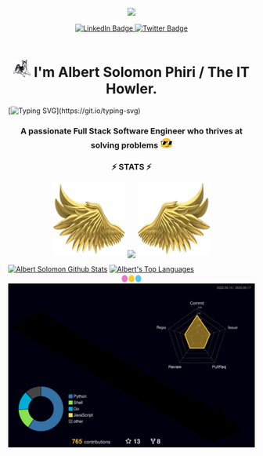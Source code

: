 <!--![masterHead](https://mir-s3-cdn-cf.behance.net/project_modules/fs/54b6c068097599.5b50bca476b9b.gif)-->

<div align="center">

<img width="150" src="https://media.tenor.com/lNtmoshuUI8AAAAi/bahroo-hacker.gif"/></div>

<div id="badges" align="center">
  <a href="https://www.linkedin.com/in/albert-solomon-122766170?lipi=urn%3Ali%3Apage%3Ad_flagship3_profile_view_base_contact_details%3Bu8Rm1kX8TXuD1kPdRU%2FOAA%3D%3D">
    <img src="https://img.shields.io/badge/LinkedIn-blue?style=for-the-badge&logo=linkedin&logoColor=white" alt="LinkedIn Badge"/>
  </a>
  <!--
  <a href="your-youtube-URL">
    <img src="https://img.shields.io/badge/YouTube-red?style=for-the-badge&logo=youtube&logoColor=white" alt="Youtube Badge"/>
  </a> -->
  <a href="https://twitter.com/theTechHowler">
    <img src="https://img.shields.io/badge/Twitter-blue?style=for-the-badge&logo=twitter&logoColor=white" alt="Twitter Badge"/>
  </a>
</div>
<div align="center">
    <img src="https://komarev.com/ghpvc/?username=AlbertSolomon&style=flat-square&color=orange" alt=""/>
</div>


<h1 align="center"> <img src="https://github.com/AlbertSolomon/AlbertSolomon/blob/main/assets/200.gif" width="35" height="35"> I'm Albert Solomon Phiri / The IT Howler.</h1>

[![Typing SVG](https://readme-typing-svg.demolab.com?font=Fira+Code&weight=600&pause=1000&color=00AEFF&center=true&width=490&height=60&lines=+I'm+Albert+Solomon+Phiri+%2F+The+IT+Howler.;I'm+a+passionate+Full+Stack+Software+Engineer+who+thrives+at+solving+problems.)](https://git.io/typing-svg)


<h3 align="center">A passionate Full Stack Software Engineer who thrives at solving problems <img src="https://github.com/AlbertSolomon/AlbertSolomon/blob/main/assets/tenor.gif" width="25" height="25" align="bottom"></h3>

<!--<img align="right" alt="programming-gif" width="400" src="https://media1.giphy.com/media/HscDLzkO8EOTmgkhQP/giphy.gif?cid=ecf05e47mc8a4x9bon80ri3xiebrtoov7e9yedyrp9xv77mc&rid=giphy.gif&ct=g" />-->

<!--<div align="center">

    - 🌱 I’m currently learning React, Typescript, Node.js, Go and Rust

    - 💬 Ask me about Python, django and Front-End Development.

    - ⚡ Fun fact I love ❤️ learning new things (New Technologies)

</div> -->


<!--[![Twitter URL](https://img.shields.io/twitter/url/https/twitter.com/bukotsunikki.svg?style=social&label=theITHowler)](https://twitter.com/theTechHowler)-->

<h3 align="center">⚡ STATS ⚡</h3>

<p align="center">
  <img height="150" width="150" src="WEBP/left.webp">
  <img align="center" src="http://github-readme-streak-stats.herokuapp.com?user=AlbertSolomon&theme=bear&background=000000"/>
  <img height="150" width="150" src="WEBP/right.webp">
</p>


 <a align="center" href="https://github.com/AlbertSolomon">
    <img alt="Albert Solomon Github Stats" src="https://github-readme-stats.vercel.app/api?username=AlbertSolomon&layout=compact&theme=bear&show_icons=true" /></a>
  <a href="https://github.com/AlbertSolomon"><img height="195" alt="Albert's Top Languages" src="https://github-readme-stats.vercel.app/api/top-langs/?username=AlbertSolomon&layout=compact&theme=bear" /></a>

<div align="center">

<!--[![GitHub Streak](http://github-readme-streak-stats.herokuapp.com?user=AlbertSolomon&theme=bear&background=000000)](https://git.io/streak-stats)

[![Top Langs](https://github-readme-stats.vercel.app/api/top-langs/?username=AlbertSolomon&layout=compact&theme=bear)](https://github.com/anuraghazra/github-readme-stats)

[![Anurag's GitHub stats](https://github-readme-stats.vercel.app/api?username=AlbertSolomon&layout=compact&theme=bear&show_icons=true)](https://github.com/anuraghazra/github-readme-stats)
</div>-->

<img width="40" height="20" align="center" src="/assets/zeudev_circles.png" alt="circles">

<img src="profile-3d-contrib/profile-night-rainbow.svg"/>

<!-- footer goes here.. -->
